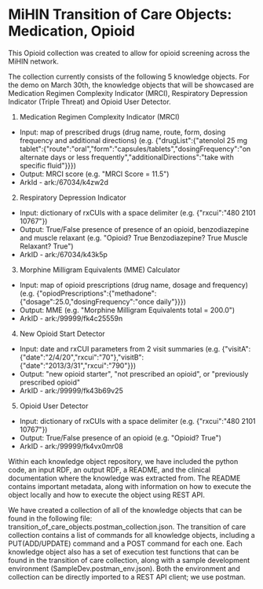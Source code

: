# MiHIN Transition of Care Objects: Medication, Opioid
This Opioid collection was created to allow for opioid screening across the MiHIN network.

The collection currently consists of the following 5 knowledge objects. For the demo on March 30th, the knowledge objects that will be showcased are Medication Regimen Complexity Indicator (MRCI), Respiratory Depression Indicator (Triple Threat) and Opioid User Detector.

1. Medication Regimen Complexity Indicator (MRCI)
  - Input: map of prescribed drugs (drug name, route, form, dosing frequency and additional directions) (e.g. {"drugList":{"atenolol 25 mg tablet":{"route":"oral","form":"capsules/tablets","dosingFrequency":"on alternate days or less frequently","additionalDirections":"take with specific fluid"}}})
  - Output: MRCI score (e.g. "MRCI Score = 11.5")
  - ArkId - ark:/67034/k4zw2d

2. Respiratory Depression Indicator
  - Input: dictionary of rxCUIs with a space delimiter (e.g. {"rxcui":"480 2101 10767"})
  - Output: True/False presence of presence of an opioid, benzodiazepine and muscle relaxant (e.g. "Opioid? True Benzodiazepine? True Muscle Relaxant? True")
  - ArkID - ark:/67034/k43k5p

3. Morphine Milligram Equivalents (MME) Calculator
  - Input: map of opioid prescriptions (drug name, dosage and frequency) (e.g. {"opiodPrescriptions":{"methadone":{"dosage":25.0,"dosingFrequency":"once daily"}}})
  - Output: MME (e.g. "Morphine Milligram Equivalents total = 200.0")
  - ArkID - ark:/99999/fk4c25559n
 
4. New Opioid Start Detector
  - Input: date and rxCUI parameters from 2 visit summaries (e.g. {"visitA":{"date":"2/4/20","rxcui":"70"},"visitB":{"date":"2013/3/31","rxcui":"790"}})
  - Output: "new opioid starter", "not prescribed an opioid", or "previously prescribed opioid"
  - ArkID - ark:/99999/fk43b69v25

5. Opioid User Detector
  - Input: dictionary of rxCUIs with a space delimiter (e.g. {"rxcui":"480 2101 10767"})
  - Output: True/False presence of an opioid (e.g. "Opioid? True")
  - ArkID - ark:/99999/fk4vx0mr08
  
Within each knowledge object repository, we have included the python code, an input RDF, an output RDF, a README, and the clinical documentation where the knowledge was extracted from. The README contains important metadata, along with information on how to execute the object locally and how to execute the object using REST API. 

We have created a collection of all of the knowledge objects that can be found in the following file: transition_of_care_objects.postman_collection.json. The transition of care collection contains a list of commands for all knowledge objects, including a PUT(ADD/UPDATE) command and a POST command for each one. Each knowledge object also has a set of execution test functions that can be found in the transition of care collection, along with a sample development environment (SampleDev.postman_env.json). Both the environment and collection can be directly imported to a REST API client; we use postman.
